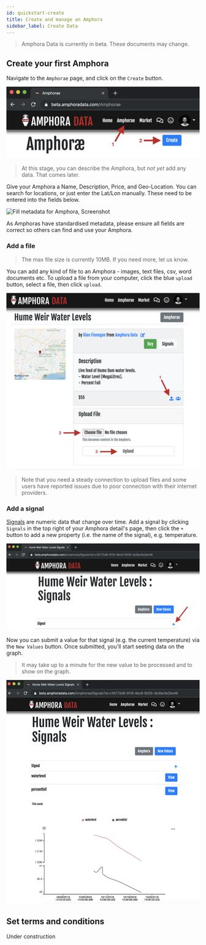 ```yaml
---
id: quickstart-create
title: Create and manage an Amphora
sidebar_label: Create Data
---
```


> Amphora Data is currently in beta. These documents may change.


## Create your first Amphora

Navigate to the `Amphorae` page, and click on the `Create` button.

![How to Navigate to Create Amphora, Screenshot](../assets/screenshots/nav_create_amphora.png)

> At this stage, you can describe the Amphora, but *not yet* add any data. That comes later.

Give your Amphora a Name, Description, Price, and Geo-Location. You can search for locations, or just enter the Lat/Lon manually. These need to be entered into the fields below.

![Fill metadata for Amphora, Screenshot](../assets/screenshots/CreateAmphora.png)

As Amphoras have standardised metadata, please ensure all fields are correct so others can find and use your Amphora.

### Add a file

> The max file size is currently 10MB. If you need more, let us know.

You can add any kind of file to an Amphora - images, text files, csv, word documents etc. To upload a file from your computer, click the blue `upload` button, select a file, then click `upload`.

![Add a file to an Amphora, Screenshot](../assets/screenshots/add_file_amphora.png)

> Note that you need a steady connection to upload files and some users have reported issues due to poor connection with their internet providers.

### Add a signal

[Signals](../models/signal.md) are numeric data that change over time. Add a signal by clicking `Signals` in the top right of your Amphora detail's page, then click the `+` button to add a new property (i.e. the name of the signal), e.g. temperature.

![Add a signal to an Amphora, Screenshot](../assets/screenshots/add_signal_amphora.png)

Now you can submit a value for that signal (e.g. the current temperature) via the `New Values` button. Once submitted, you'll start seeting data on the graph.

> It may take up to a minute for the new value to be processed and to show on the graph.

![Viewing a signal on an Amphora, Screenshot](../assets/screenshots/view_signal_amphora.png)


## Set terms and conditions

Under construction
